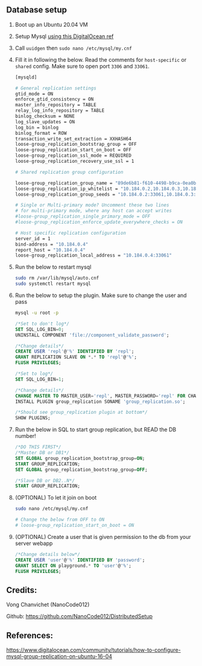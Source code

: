 ## Database setup

1. Boot up an Ubuntu 20.04 VM
1. Setup Mysql [using this DigitalOcean ref](https://www.digitalocean.com/community/tutorials/how-to-install-the-latest-mysql-on-ubuntu-16-04)
1. Call `uuidgen`  then `sudo nano /etc/mysql/my.cnf`
1. Fill it in following the below. Read the comments for `host-specific` or `shared` config. Make sure to open port `3306` and `33061`.

    ```bash
    [mysqld]

    # General replication settings
    gtid_mode = ON
    enforce_gtid_consistency = ON
    master_info_repository = TABLE
    relay_log_info_repository = TABLE
    binlog_checksum = NONE
    log_slave_updates = ON
    log_bin = binlog
    binlog_format = ROW
    transaction_write_set_extraction = XXHASH64
    loose-group_replication_bootstrap_group = OFF
    loose-group_replication_start_on_boot = OFF
    loose-group_replication_ssl_mode = REQUIRED
    loose-group_replication_recovery_use_ssl = 1

    # Shared replication group configuration

    loose-group_replication_group_name = "89de6b81-f610-4498-b9ca-0ea0b20f5242" # optional change name, but remember to keep the same across VM
    loose-group_replication_ip_whitelist = "10.184.0.2,10.184.0.3,10.184.0.4"
    loose-group_replication_group_seeds = "10.184.0.2:33061,10.184.0.3:33061,10.184.0.4:33061"

    # Single or Multi-primary mode? Uncomment these two lines
    # for multi-primary mode, where any host can accept writes
    #loose-group_replication_single_primary_mode = OFF
    #loose-group_replication_enforce_update_everywhere_checks = ON

    # Host specific replication configuration
    server_id = 1
    bind-address = "10.184.0.4"
    report_host = "10.184.0.4"
    loose-group_replication_local_address = "10.184.0.4:33061"
    ```
1. Run the below to restart mysql
    ```bash
    sudo rm /var/lib/mysql/auto.cnf
    sudo systemctl restart mysql
    ```
1. Run the below to setup the plugin. Make sure to change the user and pass
    ```bash
    mysql -u root -p
    ```

    ```sql
    /*Set to don't log*/
    SET SQL_LOG_BIN=0;
    UNINSTALL COMPONENT 'file://component_validate_password';

    /*Change details*/
    CREATE USER 'repl'@'%' IDENTIFIED BY 'repl'; 
    GRANT REPLICATION SLAVE ON *.* TO 'repl'@'%';
    FLUSH PRIVILEGES;

    /*Set to log*/
    SET SQL_LOG_BIN=1;

    /*Change details*/
    CHANGE MASTER TO MASTER_USER='repl', MASTER_PASSWORD='repl' FOR CHANNEL 'group_replication_recovery';
    INSTALL PLUGIN group_replication SONAME 'group_replication.so';

    /*Should see group_replication plugin at bottom*/
    SHOW PLUGINS; 
    ```
1. Run the below in SQL to start group replication, but READ the DB number!
    ```sql
    /*DO THIS FIRST*/
    /*Master DB or DB1*/
    SET GLOBAL group_replication_bootstrap_group=ON;
    START GROUP_REPLICATION;
    SET GLOBAL group_replication_bootstrap_group=OFF;
    ```

    ```sql
    /*Slave DB or DB2..N*/
    START GROUP_REPLICATION;
    ```
1. (OPTIONAL) To let it join on boot
    ```bash
    sudo nano /etc/mysql/my.cnf

    # Change the below from OFF to ON
    # loose-group_replication_start_on_boot = ON
    ```
1. (OPTIONAL) Create a user that is given permission to the db from your server webapp
    ```sql
    /*Change details below*/
    CREATE USER 'user'@'%' IDENTIFIED BY 'password';
    GRANT SELECT ON playground.* TO 'user'@'%';
    FLUSH PRIVILEGES;
    ```

## Credits: 

Vong Chanvichet (NanoCode012)

Github: https://github.com/NanoCode012/DistributedSetup

## References:

https://www.digitalocean.com/community/tutorials/how-to-configure-mysql-group-replication-on-ubuntu-16-04